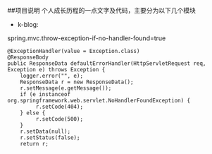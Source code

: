 ##项目说明
个人成长历程的一点文字及代码，主要分为以下几个模块

- k-blog:

spring.mvc.throw-exception-if-no-handler-found=true


    @ExceptionHandler(value = Exception.class)
    @ResponseBody
    public ResponseData defaultErrorHandler(HttpServletRequest req, Exception e) throws Exception {
        logger.error("", e);
        ResponseData r = new ResponseData();
        r.setMessage(e.getMessage());
        if (e instanceof org.springframework.web.servlet.NoHandlerFoundException) {
             r.setCode(404);
        } else {
             r.setCode(500);
        }
        r.setData(null);
        r.setStatus(false);
        return r;
